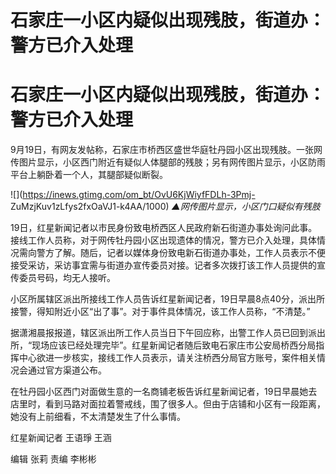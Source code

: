 # 石家庄一小区内疑似出现残肢，街道办：警方已介入处理

# 石家庄一小区内疑似出现残肢，街道办：警方已介入处理

9月19日，有网友发帖称，石家庄市桥西区盛世华庭牡丹园小区出现残肢。一张网传图片显示，小区西门附近有疑似人体腿部的残肢；另有网传图片显示，小区防雨平台上躺卧着一个人，其腿部疑似断裂。

![](https://inews.gtimg.com/om_bt/OvU6KjWiyfFDLh-3Pmj-
ZuMzjKuv1zLfys2fxOaVJ1-k4AA/1000) _▲网传图片显示，小区门口疑似有残肢_

19日，红星新闻记者以市民身份致电桥西区人民政府新石街道办事处询问此事。接线工作人员称，对于网传牡丹园小区出现遗体的情况，警方已介入处理，具体情况需向警方了解。随后，记者以媒体身份致电新石街道办事处，工作人员表示不便接受采访，采访事宜需与街道办宣传委员对接。记者多次拨打该工作人员提供的宣传委员号码，均无人接听。

小区所属辖区派出所接线工作人员告诉红星新闻记者，19日早晨8点40分，派出所接警，得知附近小区“出了事”。对于事件具体情况，该工作人员称，“不清楚。”

据潇湘晨报报道，辖区派出所工作人员当日下午回应称，出警工作人员已回到派出所，“现场应该已经处理完毕”。红星新闻记者随后致电石家庄市公安局桥西分局指挥中心欲进一步核实，接线工作人员表示，请关注桥西分局官方账号，案件相关情况会通过官方渠道公布。

在牡丹园小区西门对面做生意的一名商铺老板告诉红星新闻记者，19日早晨她去店里时，看到马路对面拉着警戒线，围了很多人。但由于店铺和小区有一段距离，她没有上前细看，不太清楚发生了什么事情。

红星新闻记者 王语琤 王涵

编辑 张莉 责编 李彬彬

